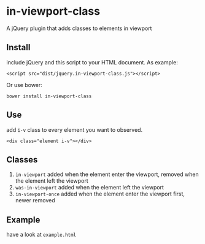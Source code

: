 # in-viewport-class
A jQuery plugin that adds classes to elements in viewport

## Install

include jQuery and this script to your HTML document.
As example:

`<script src="dist/jquery.in-viewport-class.js"></script>`

Or use bower:

`bower install in-viewport-class`

## Use
add `i-v` class to every element you want to observed.

`<div class="element i-v"></div>`

## Classes

1. `in-viewport` added when the element enter the viewport, removed when the element left the viewport
2. `was-in-viewport` added when the element left the viewport
3. `in-viewport-once` added when the element enter the viewport first, newer removed

## Example

have a look at `example.html`